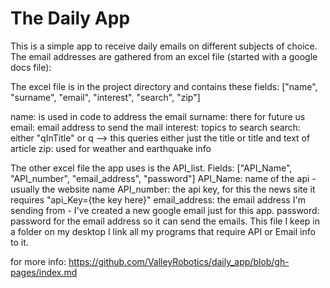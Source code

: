 # The Daily App

This is a simple app to receive daily emails on different subjects of choice.  The email addresses 
are gathered from an excel file (started with a google docs file):

The excel file is in the project directory and contains these fields:
["name", "surname", "email", "interest", "search", "zip"]

name: is used in code to address the email
surname: there for future us
email: email address to send the mail
interest: topics to search
search: either "qInTitle" or q --> this queries either just the title or title and text of article
zip: used for weather and earthquake info

The other excel file the app uses is the API_list.
Fields:
["API_Name", "API_number", "email_address", "password"]
API_Name: name of the api - usually the website name
API_number: the api key, for this the news site it requires "api_Key={the key here}"
email_address: the email address I'm sending from - I've created a new google email just for this app.
password: password for the email address so it can send the emails.
This file I keep in a folder on my desktop I link all my programs that require API or Email info to it.

for more info: https://github.com/ValleyRobotics/daily_app/blob/gh-pages/index.md